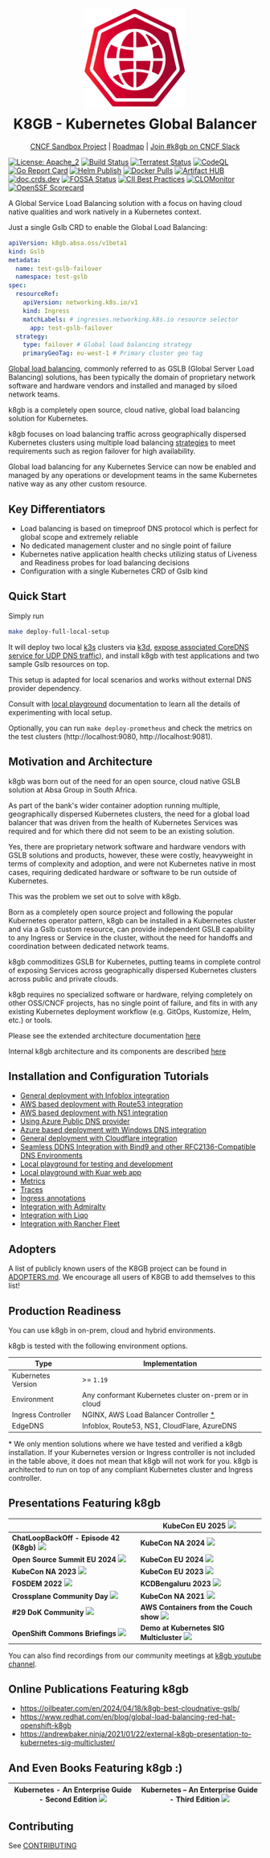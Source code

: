 <p align="center" class="disable-logo">
<a href="#"><img src="https://raw.githubusercontent.com/cncf/artwork/master/projects/k8gb/icon/color/k8gb-icon-color.svg" width="200"/></a>
</p>
<h1 align="center" class="disable-logo" style="margin-top: 0;">K8GB - Kubernetes Global Balancer<a href="https://www.k8gb.io"></h1>
<p align="center"><a href="https://landscape.cncf.io/?item=orchestration-management--coordination-service-discovery--k8gb">CNCF Sandbox Project</a> | <a href="https://github.com/orgs/k8gb-io/projects/2/views/2">Roadmap</a> | <a href="https://cloud-native.slack.com/archives/C021P656HGB">Join #k8gb on CNCF Slack</a></p>

[![License: Apache_2](https://img.shields.io/badge/License-Apache_2.0-yellow.svg)](https://opensource.org/licenses/Apache-2.0)
[![Build Status](https://github.com/k8gb-io/k8gb/workflows/Golang%20lint,%20golic%20and%20test/badge.svg)](https://github.com/k8gb-io/k8gb/actions?query=workflow%3A%22Golang%20lint,%20golic%20and%20test%22+branch%3Amaster)
[![Terratest Status](https://github.com/k8gb-io/k8gb/workflows/Terratest/badge.svg)](https://github.com/k8gb-io/k8gb/actions?query=workflow%3ATerratest+branch%3Amaster)
[![CodeQL](https://github.com/k8gb-io/k8gb/workflows/CodeQL/badge.svg)](https://github.com/k8gb-io/k8gb/actions?query=workflow%3ACodeQL+branch%3Amaster)
[![Go Report Card](https://goreportcard.com/badge/github.com/k8gb-io/k8gb)](https://goreportcard.com/report/github.com/k8gb-io/k8gb)
[![Helm Publish](https://github.com/k8gb-io/k8gb/actions/workflows/helm_publish.yaml/badge.svg)](https://github.com/k8gb-io/k8gb/actions/workflows/helm_publish.yaml)
[![Docker Pulls](https://img.shields.io/docker/pulls/absaoss/k8gb)](https://hub.docker.com/r/absaoss/k8gb)
[![Artifact HUB](https://img.shields.io/endpoint?url=https://artifacthub.io/badge/repository/k8gb)](https://artifacthub.io/packages/search?repo=k8gb)
[![doc.crds.dev](https://img.shields.io/badge/doc-crds-purple)](https://doc.crds.dev/github.com/k8gb-io/k8gb)
[![FOSSA Status](https://app.fossa.com/api/projects/custom%2B162%2Fgithub.com%2Fk8gb-io%2Fk8gb.svg?type=shield)](https://app.fossa.com/projects/custom%2B162%2Fgithub.com%2Fk8gb-io%2Fk8gb?ref=badge_shield)
[![CII Best Practices](https://bestpractices.coreinfrastructure.org/projects/4866/badge)](https://bestpractices.coreinfrastructure.org/projects/4866)
[![CLOMonitor](https://img.shields.io/endpoint?url=https://clomonitor.io/api/projects/cncf/k8gb/badge)](https://clomonitor.io/projects/cncf/k8gb)
[![OpenSSF Scorecard](https://api.securityscorecards.dev/projects/github.com/k8gb-io/k8gb/badge)](https://securityscorecards.dev/viewer/?uri=github.com/k8gb-io/k8gb)

A Global Service Load Balancing solution with a focus on having cloud native qualities and work natively in a Kubernetes context.

Just a single Gslb CRD to enable the Global Load Balancing:

```yaml
apiVersion: k8gb.absa.oss/v1beta1
kind: Gslb
metadata:
  name: test-gslb-failover
  namespace: test-gslb
spec:
  resourceRef:
    apiVersion: networking.k8s.io/v1
    kind: Ingress
    matchLabels: # ingresses.networking.k8s.io resource selector
      app: test-gslb-failover
  strategy:
    type: failover # Global load balancing strategy
    primaryGeoTag: eu-west-1 # Primary cluster geo tag
```

[Global load balancing](https://cloud.redhat.com/blog/global-load-balancer-approaches), commonly referred to as GSLB (Global Server Load Balancing) solutions, has been typically the domain of proprietary network software and hardware vendors and installed and managed by siloed network teams.

k8gb is a completely open source, cloud native, global load balancing solution for Kubernetes.

k8gb focuses on load balancing traffic across geographically dispersed Kubernetes clusters using multiple load balancing [strategies](./docs/strategy.md) to meet requirements such as region failover for high availability.

Global load balancing for any Kubernetes Service can now be enabled and managed by any operations or development teams in the same Kubernetes native way as any other custom resource.

## Key Differentiators

* Load balancing is based on timeproof DNS protocol which is perfect for global scope and extremely reliable
* No dedicated management cluster and no single point of failure
* Kubernetes native application health checks utilizing status of Liveness and Readiness probes for load balancing decisions
* Configuration with a single Kubernetes CRD of Gslb kind

## Quick Start

Simply run

```sh
make deploy-full-local-setup
```

It will deploy two local [k3s](https://k3s.io/) clusters via [k3d](https://k3d.io/), [expose associated CoreDNS service for UDP DNS traffic](./docs/exposing_dns.md)), and install k8gb with test applications and two sample Gslb resources on top.

This setup is adapted for local scenarios and works without external DNS provider dependency.

Consult with [local playground](/docs/local.md) documentation to learn all the details of experimenting with local setup.

Optionally, you can run `make deploy-prometheus` and check the metrics on the test clusters (http://localhost:9080, http://localhost:9081).

## Motivation and Architecture

k8gb was born out of the need for an open source, cloud native GSLB solution at Absa Group in South Africa.

As part of the bank's wider container adoption running multiple, geographically dispersed Kubernetes clusters, the need for a global load balancer that was driven from the health of Kubernetes Services was required and for which there did not seem to be an existing solution.

Yes, there are proprietary network software and hardware vendors with GSLB solutions and products, however, these were costly, heavyweight in terms of complexity and adoption, and were not Kubernetes native in most cases, requiring dedicated hardware or software to be run outside of Kubernetes.

This was the problem we set out to solve with k8gb.

Born as a completely open source project and following the popular Kubernetes operator pattern, k8gb can be installed in a Kubernetes cluster and via a Gslb custom resource, can provide independent GSLB capability to any Ingress or Service in the cluster, without the need for handoffs and coordination between dedicated network teams.

k8gb commoditizes GSLB for Kubernetes, putting teams in complete control of exposing Services across geographically dispersed Kubernetes clusters across public and private clouds.

k8gb requires no specialized software or hardware, relying completely on other OSS/CNCF projects, has no single point of failure, and fits in with any existing Kubernetes deployment workflow (e.g. GitOps, Kustomize, Helm, etc.) or tools.

Please see the extended architecture documentation [here](/docs/index.md)

Internal k8gb architecture and its components are described [here](/docs/components.md)

## Installation and Configuration Tutorials

* [General deployment with Infoblox integration](/docs/deploy_infoblox.md)
* [AWS based deployment with Route53 integration](/docs/deploy_route53.md)
* [AWS based deployment with NS1 integration](/docs/deploy_ns1.md)
* [Using Azure Public DNS provider](/docs/deploy_azuredns.md)
* [Azure based deployment with Windows DNS integration](/docs/deploy_windowsdns.md)
* [General deployment with Cloudflare integration](/docs/deploy_cloudflare.md)
* [Seamless DDNS Integration with Bind9 and other RFC2136-Compatible DNS Environments](/docs/provider_rfc2136.md)
* [Local playground for testing and development](/docs/local.md)
* [Local playground with Kuar web app](/docs/local-kuar.md)
* [Metrics](/docs/metrics.md)
* [Traces](/docs/traces.md)
* [Ingress annotations](/docs/ingress_annotations.md)
* [Integration with Admiralty](/docs/admiralty.md)
* [Integration with Liqo](/docs/liqo.md)
* [Integration with Rancher Fleet](/docs/rancher.md)

## Adopters

A list of publicly known users of the K8GB project can be found in [ADOPTERS.md](/ADOPTERS.md).
We encourage all users of K8GB to add themselves to this list!

## Production Readiness

You can use k8gb in on-prem, cloud and hybrid environments.

k8gb is tested with the following environment options.

| Type                             | Implementation                                                               |
|----------------------------------|------------------------------------------------------------------------------|
| Kubernetes Version               | >= `1.19`                                                                    |
| Environment                      | Any conformant Kubernetes cluster on-prem or in cloud                        |
| Ingress Controller               | NGINX, AWS Load Balancer Controller [*](#clarify)                            |
| EdgeDNS                          | Infoblox, Route53, NS1, CloudFlare, AzureDNS                                 |

<a name="clarify"></a>* We only mention solutions where we have tested and verified a k8gb installation.
If your Kubernetes version or Ingress controller is not included in the table above, it does not mean that k8gb will not work for you. k8gb is architected to run on top of any compliant Kubernetes cluster and Ingress controller.

## Presentations Featuring k8gb

[//]: # (Table is generated with the help of https://www.tablesgenerator.com/markdown_tables#)

|  | **KubeCon EU 2025** [![](https://img.youtube.com/vi/YMyrcqZ2sbU/0.jpg)](https://www.youtube.com/watch?v=YMyrcqZ2sbU "Project Lightning Talk: What's New in k8gb: CNCF's Multicluster Global Balancer - Bradley Andersen") |
|---|---|
| **ChatLoopBackOff - Episode 42 (K8gb)** [![](https://img.youtube.com/vi/tKUNI6E1_7c/0.jpg)](https://www.youtube.com/watch?v=tKUNI6E1_7c "ChatLoopBackOff - Episode 42 (K8gb)") | **KubeCon NA 2024** [![](https://img.youtube.com/vi/vCzl15AIoU0/0.jpg)](https://www.youtube.com/watch?v=vCzl15AIoU0 "k8gb: Global Load Balancing, the Kubernetes Way \| Project Lightning Talk") |
| **Open Source Summit EU 2024** [![](https://img.youtube.com/vi/5eLX4kMgo8Q/0.jpg)](https://www.youtube.com/watch?v=5eLX4kMgo8Q "Multi-Cloud Global Content Distribution at Cloud Native Speeds") | **KubeCon EU 2024** [![](https://img.youtube.com/vi/MsQ0E7SYNPo/0.jpg)](https://www.youtube.com/watch?v=MsQ0E7SYNPo "K8gb: Reliable Global Service Load Balancing without vendor lock-in \| Project Lightning Talk") |
| **KubeCon NA 2023** [![](https://img.youtube.com/vi/4qJDkw5YGqM/0.jpg)](https://www.youtube.com/watch?v=4qJDkw5YGqM "KubeCon NA 2023: Take It to the Edge: Creating a Globally Distributed Ingress with Istio & K8gb - Jimmi Dyson, D2iQ") | **KubeCon EU 2023** [![](https://img.youtube.com/vi/U46hlF0Z3xs/0.jpg)](https://www.youtube.com/watch?v=U46hlF0Z3xs "KubeCon EU 2023: Recovering from Regional Failures at Cloud Native Speeds") |
| **FOSDEM 2022** [![](https://img.youtube.com/vi/1UTWxf7PQis/0.jpg)](https://www.youtube.com/watch?v=1UTWxf7PQis "FOSDEM 2022: Cloud Native Global Load Balancer for Kubernetes") | **KCDBengaluru 2023** [![](https://img.youtube.com/vi/vrDCUIVyc4g/0.jpg)](https://www.youtube.com/watch?v=vrDCUIVyc4g "Kubernetes Community Days Bengaluru 2023: Cloud Native Multi Cluster/Multicloud Global Load Balancer for Kubernetes") |
| **Crossplane Community Day** [![](https://img.youtube.com/vi/5l4Xf_Q8ybY/0.jpg)](https://www.youtube.com/watch?v=5l4Xf_Q8ybY "Crossplane Community Day Europe: Scaling Kubernetes Global Balancer with Crossplane") | **KubeCon NA 2021** [![](https://img.youtube.com/vi/-lkKZRdv81A/0.jpg)](https://www.youtube.com/watch?v=-lkKZRdv81A "KubeCon NA 2021: Cloud Native Global Load Balancer for Kubernetes") |
| **#29 DoK Community** [![](https://img.youtube.com/vi/MluFlwPFZws/hqdefault.jpg)](https://www.youtube.com/watch?v=MluFlwPFZws "#29 DoK Community: How Absa Developed Cloud Native Global Load Balancer for Kubernetes") | **AWS Containers from the Couch show** [![](https://img.youtube.com/vi/5pe3ezSnVI8/hqdefault.jpg)](https://www.youtube.com/watch?v=5pe3ezSnVI8 "AWS Containers from the Couch") |
| **OpenShift Commons Briefings** [![](https://img.youtube.com/vi/5DhO9C2NCrk/0.jpg)](https://www.youtube.com/watch?v=5DhO9C2NCrk "OpenShift Commons Briefings") | **Demo at Kubernetes SIG Multicluster** [![](https://img.youtube.com/vi/jeUeRQM-ZyM/0.jpg)](https://www.youtube.com/watch?v=jeUeRQM-ZyM "Kubernetes SIG Multicluster") |

You can also find recordings from our community meetings at [k8gb youtube channel](https://www.youtube.com/channel/UCwvtktvdZu_pg-t-INvuW5g).

## Online Publications Featuring k8gb

* https://oilbeater.com/en/2024/04/18/k8gb-best-cloudnative-gslb/
* https://www.redhat.com/en/blog/global-load-balancing-red-hat-openshift-k8gb
* https://andrewbaker.ninja/2021/01/22/external-k8gb-presentation-to-kubernetes-sig-multicluster/

## And Even Books Featuring k8gb :)

| **Kubernetes - An Enterprise Guide - Second Edition** [![](https://m.media-amazon.com/images/I/81zq0mNn-WL._AC_UY436_FMwebp_QL65_.jpg)](https://www.amazon.com/Kubernetes-Enterprise-Effectively-containerize-applications/dp/1803230037 "Kubernetes - An Enterprise Guide - Second Edition: Effectively containerize applications, integrate enterprise systems, and scale applications in your enterprise") | **Kubernetes – An Enterprise Guide - Third Edition** [![](https://m.media-amazon.com/images/I/71mWBgaJMRL._AC_UY436_FMwebp_QL65_.jpg)]( https://www.amazon.com/Kubernetes-Enterprise-Effectively-containerize-applications-ebook/dp/B0CT8M958T/ "Kubernetes – An Enterprise Guide: Effectively containerize applications, integrate enterprise systems, and scale applications in your enterprise 3rd Edition") |
|---|---|

## Contributing

See [CONTRIBUTING](/CONTRIBUTING.md)
